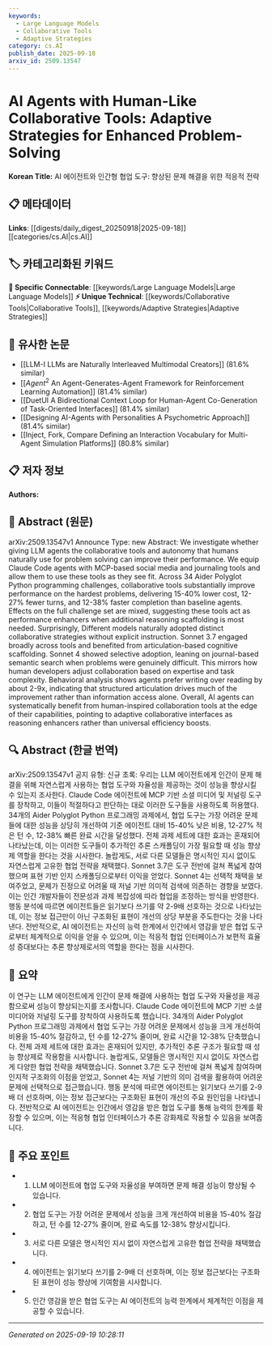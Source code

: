 ```yaml
---
keywords:
  - Large Language Models
  - Collaborative Tools
  - Adaptive Strategies
category: cs.AI
publish_date: 2025-09-18
arxiv_id: 2509.13547
---
```


<!-- KEYWORD_LINKING_METADATA:
{
  "processed_timestamp": "2025-09-22 22:41:24.239450",
  "vocabulary_version": "1.0",
  "selected_keywords": [
    "Large Language Models",
    "Collaborative Tools",
    "Adaptive Strategies"
  ],
  "rejected_keywords": [
    "Reasoning Enhancers"
  ],
  "similarity_scores": {
    "Large Language Models": 0.8,
    "Collaborative Tools": 0.78,
    "Adaptive Strategies": 0.77
  },
  "extraction_method": "AI_prompt_based",
  "budget_applied": true
}
-->


# AI Agents with Human-Like Collaborative Tools: Adaptive Strategies for Enhanced Problem-Solving

**Korean Title:** AI 에이전트와 인간형 협업 도구: 향상된 문제 해결을 위한 적응적 전략

## 📋 메타데이터

**Links**: [[digests/daily_digest_20250918|2025-09-18]]   [[categories/cs.AI|cs.AI]]

## 🏷️ 카테고리화된 키워드
**🔗 Specific Connectable**: [[keywords/Large Language Models|Large Language Models]]
**⚡ Unique Technical**: [[keywords/Collaborative Tools|Collaborative Tools]], [[keywords/Adaptive Strategies|Adaptive Strategies]]

## 🔗 유사한 논문
- [[LLM-I LLMs are Naturally Interleaved Multimodal Creators]] (81.6% similar)
- [[$Agent^2$ An Agent-Generates-Agent Framework for Reinforcement Learning Automation]] (81.4% similar)
- [[DuetUI A Bidirectional Context Loop for Human-Agent Co-Generation of Task-Oriented Interfaces]] (81.4% similar)
- [[Designing AI-Agents with Personalities A Psychometric Approach]] (81.4% similar)
- [[Inject, Fork, Compare Defining an Interaction Vocabulary for Multi-Agent Simulation Platforms]] (80.8% similar)

## 📋 저자 정보

**Authors:** 

## 📄 Abstract (원문)

arXiv:2509.13547v1 Announce Type: new 
Abstract: We investigate whether giving LLM agents the collaborative tools and autonomy that humans naturally use for problem solving can improve their performance. We equip Claude Code agents with MCP-based social media and journaling tools and allow them to use these tools as they see fit. Across 34 Aider Polyglot Python programming challenges, collaborative tools substantially improve performance on the hardest problems, delivering 15-40% lower cost, 12-27% fewer turns, and 12-38% faster completion than baseline agents. Effects on the full challenge set are mixed, suggesting these tools act as performance enhancers when additional reasoning scaffolding is most needed. Surprisingly, Different models naturally adopted distinct collaborative strategies without explicit instruction. Sonnet 3.7 engaged broadly across tools and benefited from articulation-based cognitive scaffolding. Sonnet 4 showed selective adoption, leaning on journal-based semantic search when problems were genuinely difficult. This mirrors how human developers adjust collaboration based on expertise and task complexity. Behavioral analysis shows agents prefer writing over reading by about 2-9x, indicating that structured articulation drives much of the improvement rather than information access alone. Overall, AI agents can systematically benefit from human-inspired collaboration tools at the edge of their capabilities, pointing to adaptive collaborative interfaces as reasoning enhancers rather than universal efficiency boosts.

## 🔍 Abstract (한글 번역)

arXiv:2509.13547v1 공지 유형: 신규
초록: 우리는 LLM 에이전트에게 인간이 문제 해결을 위해 자연스럽게 사용하는 협업 도구와 자율성을 제공하는 것이 성능을 향상시킬 수 있는지 조사한다. Claude Code 에이전트에 MCP 기반 소셜 미디어 및 저널링 도구를 장착하고, 이들이 적절하다고 판단하는 대로 이러한 도구들을 사용하도록 허용했다. 34개의 Aider Polyglot Python 프로그래밍 과제에서, 협업 도구는 가장 어려운 문제들에 대한 성능을 상당히 개선하여 기준 에이전트 대비 15-40% 낮은 비용, 12-27% 적은 턴 수, 12-38% 빠른 완료 시간을 달성했다. 전체 과제 세트에 대한 효과는 혼재되어 나타났는데, 이는 이러한 도구들이 추가적인 추론 스캐폴딩이 가장 필요할 때 성능 향상제 역할을 한다는 것을 시사한다. 놀랍게도, 서로 다른 모델들은 명시적인 지시 없이도 자연스럽게 고유한 협업 전략을 채택했다. Sonnet 3.7은 도구 전반에 걸쳐 폭넓게 참여했으며 표현 기반 인지 스캐폴딩으로부터 이익을 얻었다. Sonnet 4는 선택적 채택을 보여주었고, 문제가 진정으로 어려울 때 저널 기반 의미적 검색에 의존하는 경향을 보였다. 이는 인간 개발자들이 전문성과 과제 복잡성에 따라 협업을 조정하는 방식을 반영한다. 행동 분석에 따르면 에이전트들은 읽기보다 쓰기를 약 2-9배 선호하는 것으로 나타났는데, 이는 정보 접근만이 아닌 구조화된 표현이 개선의 상당 부분을 주도한다는 것을 나타낸다. 전반적으로, AI 에이전트는 자신의 능력 한계에서 인간에서 영감을 받은 협업 도구로부터 체계적으로 이익을 얻을 수 있으며, 이는 적응적 협업 인터페이스가 보편적 효율성 증대보다는 추론 향상제로서의 역할을 한다는 점을 시사한다.

## 📝 요약

이 연구는 LLM 에이전트에게 인간이 문제 해결에 사용하는 협업 도구와 자율성을 제공함으로써 성능이 향상되는지를 조사합니다. Claude Code 에이전트에 MCP 기반 소셜 미디어와 저널링 도구를 장착하여 사용하도록 했습니다. 34개의 Aider Polyglot Python 프로그래밍 과제에서 협업 도구는 가장 어려운 문제에서 성능을 크게 개선하여 비용을 15-40% 절감하고, 턴 수를 12-27% 줄이며, 완료 시간을 12-38% 단축했습니다. 전체 과제 세트에 대한 효과는 혼재되어 있지만, 추가적인 추론 구조가 필요할 때 성능 향상제로 작용함을 시사합니다. 놀랍게도, 모델들은 명시적인 지시 없이도 자연스럽게 다양한 협업 전략을 채택했습니다. Sonnet 3.7은 도구 전반에 걸쳐 폭넓게 참여하며 인지적 구조화의 이점을 얻었고, Sonnet 4는 저널 기반의 의미 검색을 활용하여 어려운 문제에 선택적으로 접근했습니다. 행동 분석에 따르면 에이전트는 읽기보다 쓰기를 2-9배 더 선호하며, 이는 정보 접근보다는 구조화된 표현이 개선의 주요 원인임을 나타냅니다. 전반적으로 AI 에이전트는 인간에서 영감을 받은 협업 도구를 통해 능력의 한계를 확장할 수 있으며, 이는 적응형 협업 인터페이스가 추론 강화제로 작용할 수 있음을 보여줍니다.

## 🎯 주요 포인트

- 1. LLM 에이전트에 협업 도구와 자율성을 부여하면 문제 해결 성능이 향상될 수 있습니다.

- 2. 협업 도구는 가장 어려운 문제에서 성능을 크게 개선하여 비용을 15-40% 절감하고, 턴 수를 12-27% 줄이며, 완료 속도를 12-38% 향상시킵니다.

- 3. 서로 다른 모델은 명시적인 지시 없이 자연스럽게 고유한 협업 전략을 채택했습니다.

- 4. 에이전트는 읽기보다 쓰기를 2-9배 더 선호하며, 이는 정보 접근보다는 구조화된 표현이 성능 향상에 기여함을 시사합니다.

- 5. 인간 영감을 받은 협업 도구는 AI 에이전트의 능력 한계에서 체계적인 이점을 제공할 수 있습니다.

---

*Generated on 2025-09-19 10:28:11*